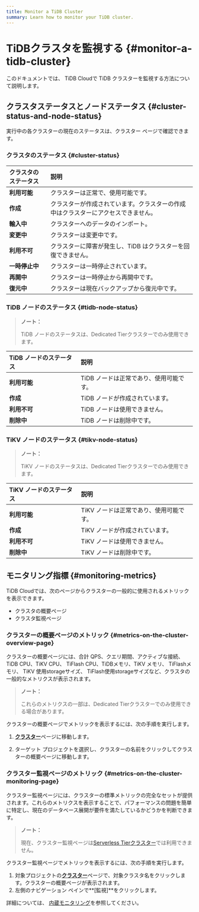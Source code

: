 ```yaml
---
title: Monitor a TiDB Cluster
summary: Learn how to monitor your TiDB cluster.
---
```


# TiDBクラスタを監視する {#monitor-a-tidb-cluster}

このドキュメントでは、 TiDB Cloudで TiDB クラスターを監視する方法について説明します。

## クラスタステータスとノードステータス {#cluster-status-and-node-status}

実行中の各クラスターの現在のステータスは、クラスター ページで確認できます。

### クラスタのステータス {#cluster-status}

| クラスタのステータス | 説明                                        |
| :--------- | :---------------------------------------- |
| **利用可能**   | クラスターは正常で、使用可能です。                         |
| **作成**     | クラスターが作成されています。クラスターの作成中はクラスターにアクセスできません。 |
| **輸入中**    | クラスターへのデータのインポート。                         |
| **変更中**    | クラスターは変更中です。                              |
| **利用不可**   | クラスターに障害が発生し、TiDB はクラスターを回復できません。         |
| **一時停止中**  | クラスターは一時停止されています。                         |
| **再開中**    | クラスターは一時停止から再開中です。                        |
| **復元中**    | クラスターは現在バックアップから復元中です。                    |

### TiDB ノードのステータス {#tidb-node-status}

> **ノート：**
>
> TiDB ノードのステータスは、Dedicated Tierクラスターでのみ使用できます。

| TiDB ノードのステータス | 説明                     |
| :------------- | :--------------------- |
| **利用可能**       | TiDB ノードは正常であり、使用可能です。 |
| **作成**         | TiDB ノードが作成されています。     |
| **利用不可**       | TiDB ノードは使用できません。      |
| **削除中**        | TiDB ノードは削除中です。        |

### TiKV ノードのステータス {#tikv-node-status}

> **ノート：**
>
> TiKV ノードのステータスは、Dedicated Tierクラスターでのみ使用できます。

| TiKV ノードのステータス | 説明                     |
| :------------- | :--------------------- |
| **利用可能**       | TiKV ノードは正常であり、使用可能です。 |
| **作成**         | TiKV ノードが作成されています。     |
| **利用不可**       | TiKV ノードは使用できません。      |
| **削除中**        | TiKV ノードは削除中です。        |

## モニタリング指標 {#monitoring-metrics}

TiDB Cloudでは、次のページからクラスターの一般的に使用されるメトリックを表示できます。

-   クラスタの概要ページ
-   クラスタ監視ページ

### クラスターの概要ページのメトリック {#metrics-on-the-cluster-overview-page}

クラスターの概要ページには、合計 QPS、クエリ期間、アクティブな接続、TiDB CPU、TiKV CPU、 TiFlash CPU、TiDBメモリ、TiKV メモリ、 TiFlashメモリ、 TiKV 使用storageサイズ、 TiFlash使用storageサイズなど、クラスタの一般的なメトリクスが表示されます。

> **ノート：**
>
> これらのメトリクスの一部は、Dedicated Tierクラスターでのみ使用できる場合があります。

クラスターの概要ページでメトリックを表示するには、次の手順を実行します。

1.  [**クラスター**](https://tidbcloud.com/console/clusters)ページに移動します。

2.  ターゲット プロジェクトを選択し、クラスターの名前をクリックしてクラスターの概要ページに移動します。

### クラスター監視ページのメトリック {#metrics-on-the-cluster-monitoring-page}

クラスター監視ページには、クラスターの標準メトリックの完全なセットが提供されます。これらのメトリクスを表示することで、パフォーマンスの問題を簡単に特定し、現在のデータベース展開が要件を満たしているかどうかを判断できます。

> **ノート：**
>
> 現在、クラスター監視ページは[Serverless Tierクラスター](/tidb-cloud/select-cluster-tier.md#serverless-tier-beta)では利用できません。

クラスター監視ページでメトリックを表示するには、次の手順を実行します。

1.  対象プロジェクトの[**クラスター**](https://tidbcloud.com/console/clusters)ページで、対象クラスタ名をクリックします。クラスターの概要ページが表示されます。
2.  左側のナビゲーション ペインで**[監視]**をクリックします。

詳細については、 [内蔵モニタリング](/tidb-cloud/built-in-monitoring.md)を参照してください。
